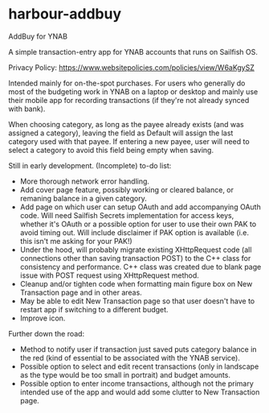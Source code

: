 # harbour-addbuy
AddBuy for YNAB

A simple transaction-entry app for YNAB accounts that runs on Sailfish OS.

Privacy Policy: https://www.websitepolicies.com/policies/view/W6aKgySZ

Intended mainly for on-the-spot purchases. For users who generally do most of the budgeting work in YNAB on a laptop or desktop and mainly use their mobile app for recording transactions (if they're not already synced with bank).

When choosing category, as long as the payee already exists (and was assigned a category), leaving the field as Default will assign the last category used with that payee. If entering a new payee, user will need to select a category to avoid this field being empty when saving.

Still in early development. (Incomplete) to-do list:

- More thorough network error handling.
- Add cover page feature, possibly working or cleared balance, or remaning balance in a given category.
- Add page on which user can setup OAuth and add accompanying OAuth code. Will need Sailfish Secrets implementation for access keys, whether it's OAuth or a possible option for user to use their own PAK to avoid timing out. Will include disclaimer if PAK option is available (i.e. this isn't me asking for your PAK!)
- Under the hood, will probably migrate existing XHttpRequest code (all connections other than saving transaction POST) to the C++ class for consistency and performance. C++ class was created due to blank page issue with POST request using XHttpRequest method.
- Cleanup and/or tighten code when formatting main figure box on New Transaction page and in other areas.
- May be able to edit New Transaction page so that user doesn't have to restart app if switching to a different budget.
- Improve icon.

Further down the road:

- Method to notify user if transaction just saved puts category balance in the red (kind of essential to be associated with the YNAB service).
- Possible option to select and edit recent transactions (only in landscape as the type would be too small in portrait) and budget amounts.
- Possible option to enter income transactions, although not the primary intended use of the app and would add some clutter to New Transaction page.
